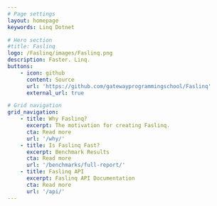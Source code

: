```yaml
---
# Page settings
layout: homepage
keywords: Linq Dotnet

# Hero section
#title: Faslinq
logo: /Faslinq/images/Faslinq.png
description: Faster. Linq.
buttons:
    - icon: github
      content: Source
      url: 'https://github.com/gatewayprogrammingschool/Faslinq'
      external_url: true

# Grid navigation
grid_navigation:
    - title: Why Faslinq?
      excerpt: The motivation for creating Faslinq.
      cta: Read more
      url: '/why/'
    - title: Is Faslinq Fast?
      excerpt: Benchmark Results
      cta: Read more
      url: '/benchmarks/full-report/'
    - title: Faslinq API
      excerpt: Faslinq API Documentation
      cta: Read more
      url: '/api/'
---
```


